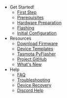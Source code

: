 * Get Started!
    * [First Step](/installation/)
    * [Prerequisites](/installation/Prerequisites)  
    * [Hardware Preparation](/installation/Hardware-Preparation)  
    * [Flashing](/installation/Flashing)  
    * [Initial Configuration](/installation/Initial-Configuration)  
* Resources
    * [Download Firmware](http://thehackbox.org/tasmota/release/)
    * [Device Templates](http://tasmota.fun)
    * [Tasmota PyFlasher](https://github.com/tasmota/tasmota-pyflasher/releases)
    * [Project GitHub](https://github.com/arendst/Tasmota)
    * [What's New](What's-New)
* Help
    * [FAQ](/help/FAQ)
    * [Troubleshooting](/help/Troubleshooting)
    * [Device Recovery](/help/Device-Recovery)
    * [Discord Help](https://discord.gg/Ks2Kzd4)
